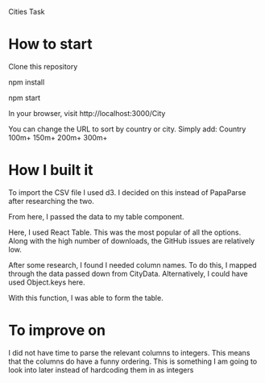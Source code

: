 Cities Task

# How to start

Clone this repository

npm install

npm start

In your browser, visit http://localhost:3000/City

You can change the URL to sort by country or city. Simply add:
Country
100m+
150m+
200m+
300m+

# How I built it

To import the CSV file I used d3. I decided on this instead of PapaParse after researching the two.

From here, I passed the data to my table component.

Here, I used React Table. This was the most popular of all the options. Along with the high number of downloads, the GitHub issues are relatively low.

After some research, I found I needed column names. To do this, I mapped through the data passed down from CityData. Alternatively, I could have used Object.keys here. 

With this function, I was able to form the table.

# To improve on

I did not have time to parse the relevant columns to integers. This means that the columns do have a funny ordering. This is something I am going to look into later instead of hardcoding them in as integers
